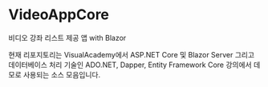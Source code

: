 # VideoAppCore

비디오 강좌 리스트 제공 앱 with Blazor

현재 리포지토리는 VisualAcademy에서 ASP.NET Core 및 Blazor Server 그리고 데이터베이스 처리 기술인 ADO.NET, Dapper, Entity Framework Core 강의에서 데모로 사용되는 소스 모음입니다.


